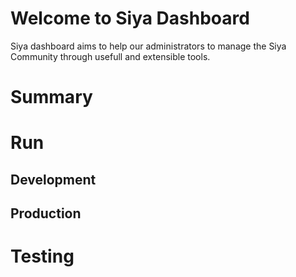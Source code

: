 # Welcome to Siya Dashboard

Siya dashboard aims to help our administrators to manage the Siya Community through usefull and extensible tools.

# Summary

# Run

## Development

## Production

# Testing
